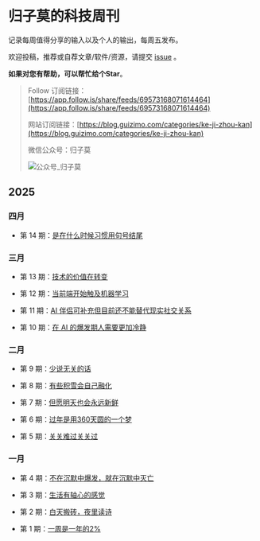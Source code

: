 # 归子莫的科技周刊

记录每周值得分享的输入以及个人的输出，每周五发布。

欢迎投稿，推荐或自荐文章/软件/资源，请提交 [issue](https://github.com/guizimo/weekly/issues) 。

**如果对您有帮助，可以帮忙给个Star**。

> Follow 订阅链接：[https://app.follow.is/share/feeds/69573168071614464](https://app.follow.is/share/feeds/69573168071614464)
>
> 网站订阅链接：[https://blog.guizimo.com/categories/ke-ji-zhou-kan](https://blog.guizimo.com/categories/ke-ji-zhou-kan)
>
> 微信公众号：归子莫
>
> ![公众号_归子莫](https://guizimo.oss-cn-shanghai.aliyuncs.com/img/%E5%85%AC%E4%BC%97%E5%8F%B7_%E5%BD%92%E5%AD%90%E8%8E%AB.jpg)



## 2025

### 四月

- 第 14 期：[是在什么时候习惯用句号结尾](https://github.com/guizimo/weekly/blob/main/docs/weekly-14.md)

### 三月

- 第 13 期：[技术的价值在转变](https://github.com/guizimo/weekly/blob/main/docs/weekly-13.md)

- 第 12 期：[当前端开始触及机器学习](https://github.com/guizimo/weekly/blob/main/docs/weekly-12.md)

- 第 11 期：[AI 伴侣可补充但目前还不能替代现实社交关系](https://github.com/guizimo/weekly/blob/main/docs/weekly-11.md)

- 第 10 期：[在 AI 的爆发期人需要更加冷静](https://github.com/guizimo/weekly/blob/main/docs/weekly-10.md)

### 二月

- 第 9 期：[少说无关的话](https://github.com/guizimo/weekly/blob/main/docs/weekly-9.md)

- 第 8 期：[有些积雪会自己融化](https://github.com/guizimo/weekly/blob/main/docs/weekly-8.md)

- 第 7 期：[但愿明天也会永远新鲜](https://github.com/guizimo/weekly/blob/main/docs/weekly-7.md)

- 第 6 期：[过年是用360天圆的一个梦](https://github.com/guizimo/weekly/blob/main/docs/weekly-6.md)

- 第 5 期：[关关难过关关过](https://github.com/guizimo/weekly/blob/main/docs/weekly-5.md)

### 一月

- 第 4 期：[不在沉默中爆发，就在沉默中灭亡](https://github.com/guizimo/weekly/blob/main/docs/weekly-4.md)

- 第 3 期：[生活有轴心的感觉](https://github.com/guizimo/weekly/blob/main/docs/weekly-3.md)

- 第 2 期：[白天搬砖，夜里读诗](https://github.com/guizimo/weekly/blob/main/docs/weekly-2.md)

- 第 1 期：[一周是一年的2%](https://github.com/guizimo/weekly/blob/main/docs/weekly-1.md)
